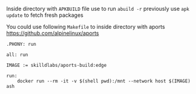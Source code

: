 Inside directory with `APKBUILD` file use to run `abuild -r` previously use `apk update` to fetch fresh packages

You could use following `Makefile` to inside directory with aports https://github.com/alpinelinux/aports

```
.PHONY: run

all: run

IMAGE := skilldlabs/aports-build:edge

run:
    docker run --rm -it -v $(shell pwd):/mnt --network host $(IMAGE) ash
```

